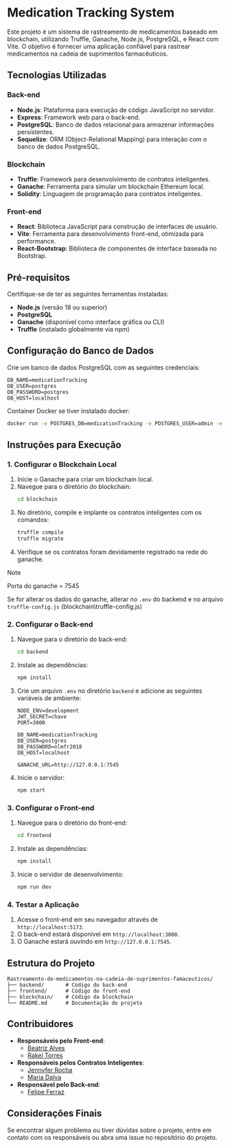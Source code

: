 # Medication Tracking System

Este projeto é um sistema de rastreamento de medicamentos baseado em blockchain, utilizando Truffle, Ganache, Node.js, PostgreSQL, e React com Vite. O objetivo é fornecer uma aplicação confiável para rastrear medicamentos na cadeia de suprimentos farmacêuticos.

## Tecnologias Utilizadas

### Back-end
- **Node.js**: Plataforma para execução de código JavaScript no servidor.
- **Express**: Framework web para o back-end.
- **PostgreSQL**: Banco de dados relacional para armazenar informações persistentes.
- **Sequelize**: ORM (Object-Relational Mapping) para interação com o banco de dados PostgreSQL.

### Blockchain
- **Truffle**: Framework para desenvolvimento de contratos inteligentes.
- **Ganache**: Ferramenta para simular um blockchain Ethereum local.
- **Solidity**: Linguagem de programação para contratos inteligentes.

### Front-end
- **React**: Biblioteca JavaScript para construção de interfaces de usuário.
- **Vite**: Ferramenta para desenvolvimento front-end, otimizada para performance.
- **React-Bootstrap**: Biblioteca de componentes de interface baseada no Bootstrap.

## Pré-requisitos

Certifique-se de ter as seguintes ferramentas instaladas:
- **Node.js** (versão 18 ou superior)
- **PostgreSQL**
- **Ganache** (disponível como interface gráfica ou CLI)
- **Truffle** (instalado globalmente via npm)

## Configuração do Banco de Dados

Crie um banco de dados PostgreSQL com as seguintes credenciais:
```
DB_NAME=medicationTracking
DB_USER=postgres
DB_PASSWORD=postgres
DB_HOST=localhost
```
Container Docker se tiver instalado docker:
```bash
docker run -e POSTGRES_DB=medicationTracking -e POSTGRES_USER=admin -e POSTGRES_PASSWORD=admin -p 5432:5432 -d postgres
```

## Instruções para Execução

### 1. Configurar o Blockchain Local

1. Inicie o Ganache para criar um blockchain local.
2. Navegue para o diretório do blockchain:
   ```bash
   cd blockchain
   ```
3. No diretório, compile e implante os contratos inteligentes com os comandos:
   ```bash
   truffle compile
   truffle migrate
   ```
4. Verifique se os contratos foram devidamente registrado na rede do ganache.

> [!NOTE]
> Porta do ganache = 7545
> 
> Se for alterar os dados do ganache, alterar no `.env` do backend e no arquivo `truffle-config.js` (blockchain\truffle-config.js)

### 2. Configurar o Back-end

1. Navegue para o diretório do back-end:
   ```bash
   cd backend
   ```
2. Instale as dependências:
   ```bash
   npm install
   ```
3. Crie um arquivo `.env` no diretório `backend` e adicione as seguintes variáveis de ambiente:
   ```env
   NODE_ENV=development
   JWT_SECRET=chave
   PORT=3000
   
   DB_NAME=medicationTracking
   DB_USER=postgres
   DB_PASSWORD=nlmfr2018
   DB_HOST=localhost
   
   GANACHE_URL=http://127.0.0.1:7545
   ```
4. Inicie o servidor:
   ```bash
   npm start
   ```

### 3. Configurar o Front-end

1. Navegue para o diretório do front-end:
   ```bash
   cd frontend
   ```
2. Instale as dependências:
   ```bash
   npm install
   ```
3. Inicie o servidor de desenvolvimento:
   ```bash
   npm run dev
   ```

### 4. Testar a Aplicação

1. Acesse o front-end em seu navegador através de `http://localhost:5173`.
2. O back-end estará disponível em `http://localhost:3000`.
3. O Ganache estará ouvindo em `http://127.0.0.1:7545`.

## Estrutura do Projeto

```
Rastreamento-de-medicamentos-na-cadeia-de-suprimentos-famaceuticos/
├── backend/       # Código do back-end
├── frontend/      # Código do front-end
├── blockchain/    # Código da blockchain
└── README.md      # Documentação do projeto
```

## Contribuidores

- **Responsáveis pelo Front-end**:
  - [Beatriz Alves](https://github.com/Bealvs)
  - [Rakel Torres](https://github.com/rakeltorres)
- **Responsáveis pelos Contratos Inteligentes**:
  - [Jennyfer Rocha](https://github.com/jennyferrocha)
  - [Maria Dalva](https://github.com/Mariadalva25)
- **Responsável pelo Back-end**:
  - [Felipe Ferraz](https://github.com/FelipeFerraz4)

## Considerações Finais

Se encontrar algum problema ou tiver dúvidas sobre o projeto, entre em contato com os responsáveis ou abra uma issue no repositório do projeto.
